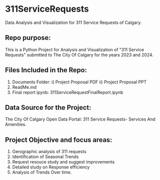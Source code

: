 # 311ServiceRequests
Data Analysis and Visualization for 311 Service Requests of Calgary.

## Repo purpose:
  This is a Python Project for Analysis and Visualization of "311 Service Requests" submitted to The City Of Calgary for the years 2023 and 2024. 
  
## Files Included in the Repo: 
1. Documents Folder:
   i) Project Proposal PDF
   ii) Project Proposal PPT
2. ReadMe.md
3. Final report ipynb:
   311ServiceRequestFinalReport.ipynb

## Data Source for the Project: 
  The City Of Calgary Open Data Portal: 311 Service Requests- Services And Amenities.

## Project Objective and focus areas:
1. Gerographic analysis of 311 requests
2. Identification of Seasonal Trends
3. Request resouce study and suggest improvements
4. Detailed study on Response efficiency
5. Analysis of Trends Over time.

   
